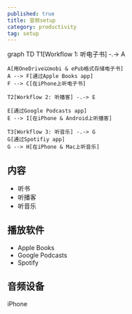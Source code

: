 ```yaml
---
published: true
title: 音频setup
category: productivity
tag: setup
---
```

<div class="mermaid">
    graph TD
    T1[Workflow 1: 听电子书] -.-> A

    A[用OneDrive以mobi & ePub格式存储电子书]
    A --> F[通过Apple Books app]
    F --> C[在iPhone上听电子书]

    T2[Workflow 2: 听播客] -.-> E

    E[通过Google Podcasts app]
    E --> I[在iPhone & Android上听播客]

    T3[Workflow 3: 听音乐] -.-> G
    G[通过Spotifiy app]
    G --> H[在iPhone & Mac上听音乐]
</div>

## 内容
- 听书
- 听播客
- 听音乐

## 播放软件

- Apple Books
- Google Podcasts
- Spotify

## 音频设备

iPhone
